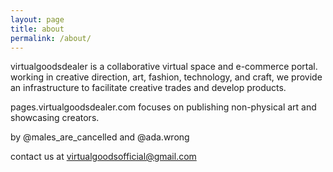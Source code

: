 ```yaml
---
layout: page
title: about
permalink: /about/
---
```


virtualgoodsdealer is a collaborative virtual space and e-commerce portal. working in creative direction, art, fashion, technology, and craft, we provide an infrastructure to facilitate creative trades and develop products.

pages.virtualgoodsdealer.com focuses on publishing non-physical art and showcasing creators.

by @males_are_cancelled and @ada.wrong

contact us at [virtualgoodsofficial@gmail.com](mailto:virtualgoodsofficial@gmail.com)

